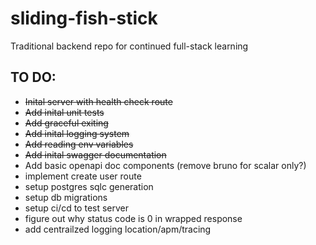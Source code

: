 # sliding-fish-stick
Traditional backend repo for continued full-stack learning


## TO DO:
- ~~Inital server with health check route~~
- ~~Add inital unit tests~~
- ~~Add graceful exiting~~
- ~~Add inital logging system~~
- ~~Add reading env variables~~
- ~~Add inital swagger documentation~~
- Add basic openapi doc components (remove bruno for scalar only?)
- implement create user route
- setup postgres sqlc generation
- setup db migrations
- setup ci/cd to test server
- figure out why status code is 0 in wrapped response
- add centrailzed logging location/apm/tracing
